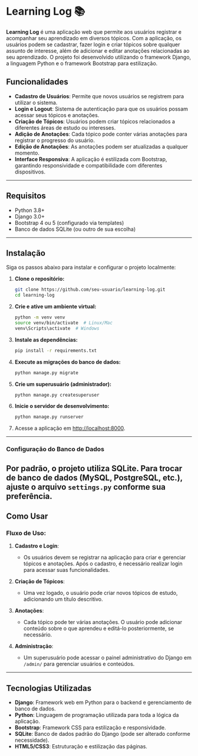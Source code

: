 # Learning Log 📚

**Learning Log** é uma aplicação web que permite aos usuários registrar e acompanhar seu aprendizado em diversos tópicos. Com a aplicação, os usuários podem se cadastrar, fazer login e criar tópicos sobre qualquer assunto de interesse, além de adicionar e editar anotações relacionadas ao seu aprendizado. O projeto foi desenvolvido utilizando o framework Django, a linguagem Python e o framework Bootstrap para estilização.

## Funcionalidades

- **Cadastro de Usuários**: Permite que novos usuários se registrem para utilizar o sistema.
- **Login e Logout**: Sistema de autenticação para que os usuários possam acessar seus tópicos e anotações.
- **Criação de Tópicos**: Usuários podem criar tópicos relacionados a diferentes áreas de estudo ou interesses.
- **Adição de Anotações**: Cada tópico pode conter várias anotações para registrar o progresso do usuário.
- **Edição de Anotações**: As anotações podem ser atualizadas a qualquer momento.
- **Interface Responsiva**: A aplicação é estilizada com Bootstrap, garantindo responsividade e compatibilidade com diferentes dispositivos.
---
## Requisitos

- Python 3.8+
- Django 3.0+
- Bootstrap 4 ou 5 (configurado via templates)
- Banco de dados SQLite (ou outro de sua escolha)
---
## Instalação

Siga os passos abaixo para instalar e configurar o projeto localmente:

1. **Clone o repositório:**
   ```bash
   git clone https://github.com/seu-usuario/learning-log.git
   cd learning-log
   ```

2. **Crie e ative um ambiente virtual:**
   ```bash
   python -m venv venv
   source venv/bin/activate  # Linux/Mac
   venv\Scripts\activate  # Windows
   ```

3. **Instale as dependências:**
   ```bash
   pip install -r requirements.txt
   ```

4. **Execute as migrações do banco de dados:**
   ```bash
   python manage.py migrate
   ```

5. **Crie um superusuário (administrador):**
   ```bash
   python manage.py createsuperuser
   ```

6. **Inicie o servidor de desenvolvimento:**
   ```bash
   python manage.py runserver
   ```

7. Acesse a aplicação em [http://localhost:8000](http://localhost:8000).
---
### Configuração do Banco de Dados
Por padrão, o projeto utiliza SQLite. Para trocar de banco de dados (MySQL, PostgreSQL, etc.), ajuste o arquivo `settings.py` conforme sua preferência.
---
## Como Usar

### Fluxo de Uso:

1. **Cadastro e Login**:
   - Os usuários devem se registrar na aplicação para criar e gerenciar tópicos e anotações. Após o cadastro, é necessário realizar login para acessar suas funcionalidades.

2. **Criação de Tópicos**:
   - Uma vez logado, o usuário pode criar novos tópicos de estudo, adicionando um título descritivo.

3. **Anotações**:
   - Cada tópico pode ter várias anotações. O usuário pode adicionar conteúdo sobre o que aprendeu e editá-lo posteriormente, se necessário.

4. **Administração**:
   - Um superusuário pode acessar o painel administrativo do Django em `/admin/` para gerenciar usuários e conteúdos.
---
## Tecnologias Utilizadas

- **Django**: Framework web em Python para o backend e gerenciamento de banco de dados.
- **Python**: Linguagem de programação utilizada para toda a lógica da aplicação.
- **Bootstrap**: Framework CSS para estilização e responsividade.
- **SQLite**: Banco de dados padrão do Django (pode ser alterado conforme necessidade).
- **HTML5/CSS3**: Estruturação e estilização das páginas.
